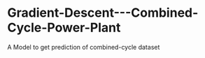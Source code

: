 # Gradient-Descent---Combined-Cycle-Power-Plant
A Model to get prediction of combined-cycle dataset
